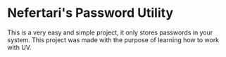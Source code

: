 # Nefertari's Password Utility

This is a very easy and simple project, it only stores passwords in your system.
This project was made with the purpose of learning how to work with UV.